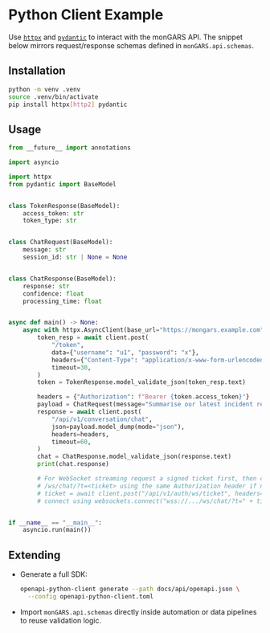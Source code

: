 # Python Client Example

Use [`httpx`](https://www.python-httpx.org/) and
[`pydantic`](https://docs.pydantic.dev/) to interact with the monGARS API. The
snippet below mirrors request/response schemas defined in `monGARS.api.schemas`.

## Installation
```bash
python -m venv .venv
source .venv/bin/activate
pip install httpx[http2] pydantic
```

## Usage
```python
from __future__ import annotations

import asyncio

import httpx
from pydantic import BaseModel


class TokenResponse(BaseModel):
    access_token: str
    token_type: str


class ChatRequest(BaseModel):
    message: str
    session_id: str | None = None


class ChatResponse(BaseModel):
    response: str
    confidence: float
    processing_time: float


async def main() -> None:
    async with httpx.AsyncClient(base_url="https://mongars.example.com") as client:
        token_resp = await client.post(
            "/token",
            data={"username": "u1", "password": "x"},
            headers={"Content-Type": "application/x-www-form-urlencoded"},
            timeout=30,
        )
        token = TokenResponse.model_validate_json(token_resp.text)

        headers = {"Authorization": f"Bearer {token.access_token}"}
        payload = ChatRequest(message="Summarise our latest incident report")
        response = await client.post(
            "/api/v1/conversation/chat",
            json=payload.model_dump(mode="json"),
            headers=headers,
            timeout=60,
        )
        chat = ChatResponse.model_validate_json(response.text)
        print(chat.response)

        # For WebSocket streaming request a signed ticket first, then connect to
        # /ws/chat/?t=<ticket> using the same Authorization header if needed:
        # ticket = await client.post("/api/v1/auth/ws/ticket", headers=headers)
        # connect using websockets.connect("wss://.../ws/chat/?t=" + ticket.json()["ticket"])


if __name__ == "__main__":
    asyncio.run(main())
```

## Extending
- Generate a full SDK:
  ```bash
  openapi-python-client generate --path docs/api/openapi.json \
    --config openapi-python-client.toml
  ```
- Import `monGARS.api.schemas` directly inside automation or data pipelines to
  reuse validation logic.

